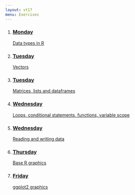 ```yaml
---
layout: vt17
menu: Exercises
---
```


<ol class="exercise" id="topics">
<li>
<a href="exercise/DataTypes">
<h3>Monday</h3>
Data types in R
</a>
</li>

<li>
<a href="exercise/Vectors">
<h3>Tuesday</h3>
Vectors
</a>
</li>

<li>
<a href="exercise/Dataframes">
<h3>Tuesday</h3>
Matrices, lists and dataframes
</a>
</li>

<li>
<a href="exercise/Loops">
<h3>Wednesday</h3>
Loops, conditional statements, functions, variable scope
</a>
</li>

<li>
<a href="exercise/LoadData">
<h3>Wednesday</h3>
Reading and writing data
</a>
</li>

<li>
<a href="exercise.../PlotHandson">
<h3>Thursday</h3>
Base R graphics
</a>
</li>

<li>
<a href="exercise.../ggplots">
<h3>Friday</h3>
ggplot2 graphics
</a>
</li>

</ol>
